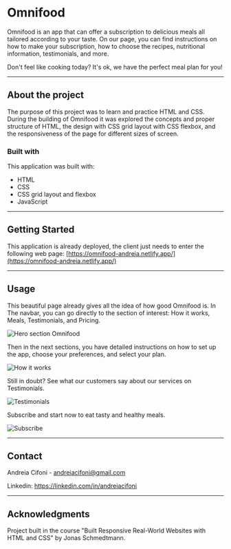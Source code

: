 # Omnifood
Omnifood is an app that can offer a subscription to delicious meals all tailored according to your taste. On our page, you can find instructions on how to make your subscription, how to choose the recipes, nutritional information, testimonials, and more.   

Don't feel like cooking today? It's ok, we have the perfect meal plan for you!


______________________________________________
## About the project
The purpose of this project was to learn and practice HTML and CSS. 
During the building of Omnifood it was explored the concepts and proper structure of HTML, the design with CSS grid layout with CSS flexbox, and the responsiveness of the page for different sizes of screen.

### Built with
This application was built with:

* HTML
* CSS
* CSS grid layout and flexbox
* JavaScript


_________________________________________________
## Getting Started
This application is already deployed, the client just needs to enter the following web page:
[https://omnifood-andreia.netlify.app/](https://omnifood-andreia.netlify.app/)


___________________________________________________
## Usage
This beautiful page already gives all the idea of how good Omnifood is. In The navbar, you can go directly to the section of interest: How it works, Meals, Testimonials, and Pricing.

![Hero section Omnifood](https://res.cloudinary.com/deiacifoni/image/upload/v1667269764/projects/omnifood1_oiksty.jpg)

Then in the next sections, you have detailed instructions on how to set up the app, choose your preferences, and select your plan.

![How it works](https://res.cloudinary.com/deiacifoni/image/upload/v1667269764/projects/omnifood2_qvu51u.jpg)

Still in doubt? See what our customers say about our services on Testimonials.

![Testimonials](https://res.cloudinary.com/deiacifoni/image/upload/v1667269764/projects/omnifood3_ns7mrb.jpg)

Subscribe and start now to eat tasty and healthy meals.

![Subscribe](https://res.cloudinary.com/deiacifoni/image/upload/v1667269764/projects/omnifood4_rvqpoc.jpg)

_____________________________________________________
## Contact
Andreia Cifoni - andreiacifoni@gmail.com

Linkedin: https://linkedin.com/in/andreiacifoni


___________________________________________________
## Acknowledgments
Project built in the course "Built Responsive Real-World Websites with HTML and CSS" by Jonas Schmedtmann.



